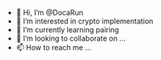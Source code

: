 - 👋 Hi, I’m @DocaRun
- 👀 I’m interested in crypto implementation
- 🌱 I’m currently learning pairing
- 💞️ I’m looking to collaborate on ...
- 📫 How to reach me ...

<!---
DocaRun/DocaRun is a ✨ special ✨ repository because its `README.md` (this file) appears on your GitHub profile.
You can click the Preview link to take a look at your changes.
--->
